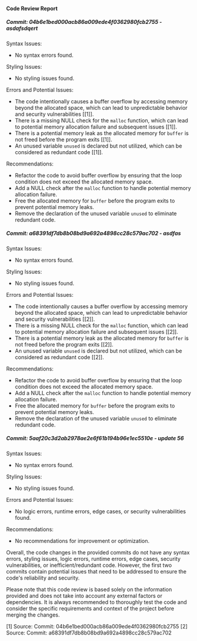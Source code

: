 #### Code Review Report

##### Commit: 04b6e1bed000acb86a009ede4f0362980fcb2755 - asdafsdqert

Syntax Issues:
- No syntax errors found.

Styling Issues:
- No styling issues found.

Errors and Potential Issues:
- The code intentionally causes a buffer overflow by accessing memory beyond the allocated space, which can lead to unpredictable behavior and security vulnerabilities [[1]].
- There is a missing NULL check for the `malloc` function, which can lead to potential memory allocation failure and subsequent issues [[1]].
- There is a potential memory leak as the allocated memory for `buffer` is not freed before the program exits [[1]].
- An unused variable `unused` is declared but not utilized, which can be considered as redundant code [[1]].

Recommendations:
- Refactor the code to avoid buffer overflow by ensuring that the loop condition does not exceed the allocated memory space.
- Add a NULL check after the `malloc` function to handle potential memory allocation failure.
- Free the allocated memory for `buffer` before the program exits to prevent potential memory leaks.
- Remove the declaration of the unused variable `unused` to eliminate redundant code.

##### Commit: a68391df7db8b08bd9a692a4898cc28c579ac702 - asdfas

Syntax Issues:
- No syntax errors found.

Styling Issues:
- No styling issues found.

Errors and Potential Issues:
- The code intentionally causes a buffer overflow by accessing memory beyond the allocated space, which can lead to unpredictable behavior and security vulnerabilities [[2]].
- There is a missing NULL check for the `malloc` function, which can lead to potential memory allocation failure and subsequent issues [[2]].
- There is a potential memory leak as the allocated memory for `buffer` is not freed before the program exits [[2]].
- An unused variable `unused` is declared but not utilized, which can be considered as redundant code [[2]].

Recommendations:
- Refactor the code to avoid buffer overflow by ensuring that the loop condition does not exceed the allocated memory space.
- Add a NULL check after the `malloc` function to handle potential memory allocation failure.
- Free the allocated memory for `buffer` before the program exits to prevent potential memory leaks.
- Remove the declaration of the unused variable `unused` to eliminate redundant code.

##### Commit: 5aaf20c3d2ab2978ae2e6f61b194b96e1ec5510e - update 56

Syntax Issues:
- No syntax errors found.

Styling Issues:
- No styling issues found.

Errors and Potential Issues:
- No logic errors, runtime errors, edge cases, or security vulnerabilities found.

Recommendations:
- No recommendations for improvement or optimization.

Overall, the code changes in the provided commits do not have any syntax errors, styling issues, logic errors, runtime errors, edge cases, security vulnerabilities, or inefficient/redundant code. However, the first two commits contain potential issues that need to be addressed to ensure the code's reliability and security.

Please note that this code review is based solely on the information provided and does not take into account any external factors or dependencies. It is always recommended to thoroughly test the code and consider the specific requirements and context of the project before merging the changes.

[1] Source: Commit: 04b6e1bed000acb86a009ede4f0362980fcb2755
[2] Source: Commit: a68391df7db8b08bd9a692a4898cc28c579ac702